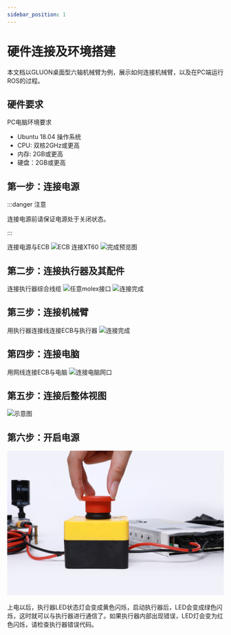 ```yaml
---
sidebar_position: 1
---
```


# 硬件连接及环境搭建

本文档以GLUON桌面型六轴机械臂为例，展示如何连接机械臂，以及在PC端运行ROS的过程。

## 硬件要求
PC电脑环境要求
- Ubuntu 18.04 操作系统
- CPU: 双核2GHz或更高
- 内存: 2GB或更高
- 硬盘：2GB或更高

## 第一步：连接电源
:::danger 注意

连接电源前请保证电源处于关闭状态。

:::

连接电源与ECB
![ECB 连接XT60](img/gloun4.jpg)
![完成预览图](img/gloun5.jpg)

## 第二步：连接执行器及其配件
连接执行器综合线缆
![任意molex接口](img/gloun8.jpg)
![连接完成](img/gloun9.jpg)

## 第三步：连接机械臂
用执行器连接线连接ECB与执行器
![连接完成](img/gloun11.jpg)

## 第四步：连接电脑
用网线连接ECB与电脑
![连接电脑网口](img/gloun14.jpg)

## 第五步：连接后整体视图
![示意图](img/gloun17.jpg)

## 第六步：开启电源
![开启电源](img/poweron.png)

上电以后，执行器LED状态灯会变成黄色闪烁，启动执行器后，LED会变成绿色闪烁，这时就可以与执行器进行通信了。如果执行器内部出现错误，LED灯会变为红色闪烁，请检查执行器错误代码。